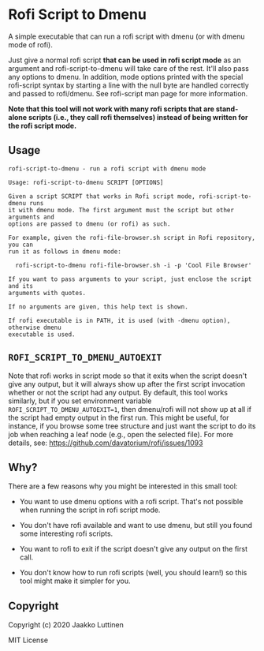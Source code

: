 # Rofi Script to Dmenu

A simple executable that can run a rofi script with dmenu (or with dmenu mode of
rofi).

Just give a normal rofi script **that can be used in rofi script mode** as an
argument and rofi-script-to-dmenu will take care of the rest. It'll also pass
any options to dmenu. In addition, mode options printed with the special
rofi-script syntax by starting a line with the null byte are handled correctly
and passed to rofi/dmenu. See rofi-script man page for more information.

**Note that this tool will not work with many rofi scripts that are stand-alone
scripts (i.e., they call rofi themselves) instead of being written for the rofi
script mode.**


## Usage

```
rofi-script-to-dmenu - run a rofi script with dmenu mode

Usage: rofi-script-to-dmenu SCRIPT [OPTIONS]

Given a script SCRIPT that works in Rofi script mode, rofi-script-to-dmenu runs
it with dmenu mode. The first argument must the script but other arguments and
options are passed to dmenu (or rofi) as such.

For example, given the rofi-file-browser.sh script in Rofi repository, you can
run it as follows in dmenu mode:

  rofi-script-to-dmenu rofi-file-browser.sh -i -p 'Cool File Browser'

If you want to pass arguments to your script, just enclose the script and its
arguments with quotes.

If no arguments are given, this help text is shown.

If rofi executable is in PATH, it is used (with -dmenu option), otherwise dmenu
executable is used.
```


## `ROFI_SCRIPT_TO_DMENU_AUTOEXIT`

Note that rofi works in script mode so that it exits when the script doesn't
give any output, but it will always show up after the first script invocation
whether or not the script had any output. By default, this tool works similarly,
but if you set environment variable `ROFI_SCRIPT_TO_DMENU_AUTOEXIT=1`, then
dmenu/rofi will not show up at all if the script had empty output in the first
run. This might be useful, for instance, if you browse some tree structure and
just want the script to do its job when reaching a leaf node (e.g., open the
selected file). For more details, see:
https://github.com/davatorium/rofi/issues/1093


## Why?

There are a few reasons why you might be interested in this small tool:

- You want to use dmenu options with a rofi script. That's not possible when
  running the script in rofi script mode.

- You don't have rofi available and want to use dmenu, but still you found some
  interesting rofi scripts.

- You want to rofi to exit if the script doesn't give any output on the first
  call.

- You don't know how to run rofi scripts (well, you should learn!) so this tool
  might make it simpler for you.


## Copyright

Copyright (c) 2020 Jaakko Luttinen

MIT License
